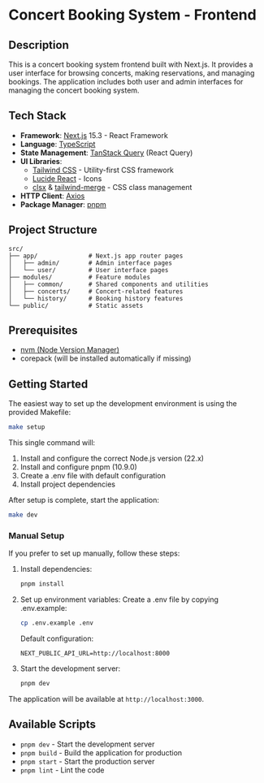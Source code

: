 # Concert Booking System - Frontend

## Description

This is a concert booking system frontend built with Next.js. It provides a user interface for browsing concerts, making reservations, and managing bookings. The application includes both user and admin interfaces for managing the concert booking system.

## Tech Stack

- **Framework**: [Next.js](https://nextjs.org/) 15.3 - React Framework
- **Language**: [TypeScript](https://www.typescriptlang.org/)
- **State Management**: [TanStack Query](https://tanstack.com/query/latest) (React Query)
- **UI Libraries**:
  - [Tailwind CSS](https://tailwindcss.com/) - Utility-first CSS framework
  - [Lucide React](https://lucide.dev/guide/packages/lucide-react) - Icons
  - [clsx](https://github.com/lukeed/clsx) & [tailwind-merge](https://github.com/dcastil/tailwind-merge) - CSS class management
- **HTTP Client**: [Axios](https://axios-http.com/)
- **Package Manager**: [pnpm](https://pnpm.io/)

## Project Structure

```
src/
├── app/              # Next.js app router pages
│   ├── admin/        # Admin interface pages
│   └── user/         # User interface pages
├── modules/          # Feature modules
│   ├── common/       # Shared components and utilities
│   ├── concerts/     # Concert-related features
│   └── history/      # Booking history features
└── public/           # Static assets
```

## Prerequisites

- [nvm (Node Version Manager)](https://github.com/nvm-sh/nvm#installing-and-updating)
- corepack (will be installed automatically if missing)

## Getting Started

The easiest way to set up the development environment is using the provided Makefile:

```bash
make setup
```

This single command will:

1. Install and configure the correct Node.js version (22.x)
2. Install and configure pnpm (10.9.0)
3. Create a .env file with default configuration
4. Install project dependencies

After setup is complete, start the application:

```bash
make dev
```

### Manual Setup

If you prefer to set up manually, follow these steps:

1. Install dependencies:

   ```bash
   pnpm install
   ```

2. Set up environment variables:
   Create a .env file by copying .env.example:

   ```bash
   cp .env.example .env
   ```

   Default configuration:

   ```
   NEXT_PUBLIC_API_URL=http://localhost:8000
   ```

3. Start the development server:
   ```bash
   pnpm dev
   ```

The application will be available at `http://localhost:3000`.

## Available Scripts

- `pnpm dev` - Start the development server
- `pnpm build` - Build the application for production
- `pnpm start` - Start the production server
- `pnpm lint` - Lint the code
